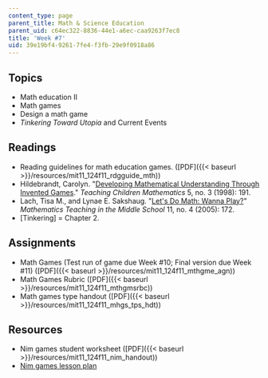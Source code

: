 ```yaml
---
content_type: page
parent_title: Math & Science Education
parent_uid: c64ec322-8836-44e1-a6ec-caa9263f7ec8
title: 'Week #7'
uid: 39e19bf4-9261-7fe4-f3fb-29e9f0918a86
---
```


Topics
------

*   Math education II
*   Math games
*   Design a math game
*   _Tinkering Toward Utopia_ and Current Events

Readings
--------

*   Reading guidelines for math education games. ([PDF]({{< baseurl >}}/resources/mit11_124f11_rdgguide_mth))
*   Hildebrandt, Carolyn. "[Developing Mathematical Understanding Through Invented Games](http://www.highbeam.com/doc/1G1-53260201.html)." _Teaching Children Mathematics_ 5, no. 3 (1998): 191.
*   Lach, Tisa M., and Lynae E. Sakshaug. "[Let's Do Math: Wanna Play?](http://www.nctm.org/publications/article.aspx?id=20459)" _Mathematics Teaching in the Middle School_ 11, no. 4 (2005): 172.
*   \[Tinkering\] = Chapter 2.

Assignments
-----------

*   Math Games (Test run of game due Week #10; Final version due Week #11) ([PDF]({{< baseurl >}}/resources/mit11_124f11_mthgme_agn))
*   Math Games Rubric ([PDF]({{< baseurl >}}/resources/mit11_124f11_mthgmsrbc))
*   Math games type handout ([PDF]({{< baseurl >}}/resources/mit11_124f11_mhgs_tps_hdt))

Resources
---------

*   Nim games student worksheet ([PDF]({{< baseurl >}}/resources/mit11_124f11_nim_handout))
*   [Nim games lesson plan](http://illuminations.nctm.org/LessonDetail.aspx?ID=L695)
